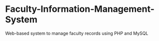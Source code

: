 # Faculty-Information-Management-System
Web-based system to manage faculty records using PHP and MySQL
